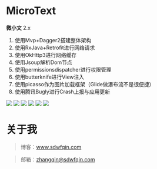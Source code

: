 # MicroText

**微小文** 2.x

1. 使用Mvp+Dagger2搭建整体架构
2. 使用RxJava+Retrofit进行网络请求
3. 使用OkHttp3进行网络缓存
4. 使用Jsoup解析Dom节点
5. 使用permissionsdispatcher进行权限管理
6. 使用butterknife进行View注入
7. 使用picasso作为图片加载框架（Glide做瀑布流不是很便捷）
8. 使用腾讯Bugly进行Crash上报与应用更新


![](http://sdwfqin1-1252249614.costj.myqcloud.com/blog/MicroText%20%281%29.png)
![](http://sdwfqin1-1252249614.costj.myqcloud.com/blog/MicroText%20%282%29.png)
![](http://sdwfqin1-1252249614.costj.myqcloud.com/blog/MicroText%20%283%29.png)
![](http://sdwfqin1-1252249614.costj.myqcloud.com/blog/MicroText%20%284%29.png)
![](http://sdwfqin1-1252249614.costj.myqcloud.com/blog/MicroText%20%285%29.png)
![](http://sdwfqin1-1252249614.costj.myqcloud.com/blog/MicroText%20%286%29.png)

# 关于我

> 博客：www.sdwfqin.com

> 邮箱：zhangqin@sdwfqin.com